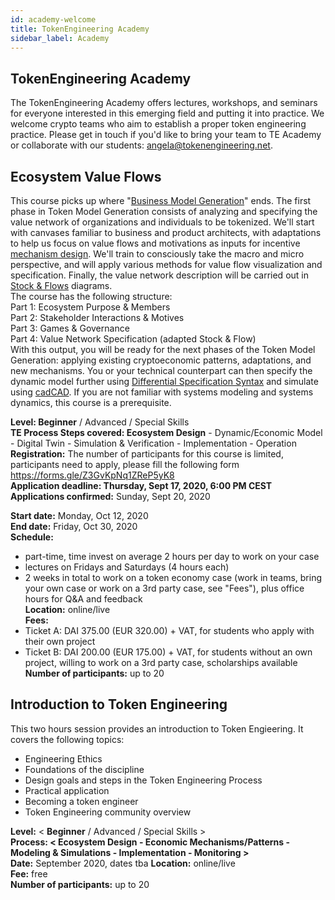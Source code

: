 ```yaml
---
id: academy-welcome
title: TokenEngineering Academy
sidebar_label: Academy
---
```


## TokenEngineering Academy

The TokenEngineering Academy offers lectures, workshops, and seminars for everyone interested in this emerging field and putting it into practice.
We welcome crypto teams who aim to establish a proper token engineering practice. Please get in touch if you'd like to bring your team to TE Academy or collaborate with our students: <angela@tokenengineering.net>.


## Ecosystem Value Flows

This course picks up where "[Business Model Generation](https://en.wikipedia.org/wiki/Business_Model_Canvas#cite_note-Osterwalder2010-3)" ends. The first phase in Token Model Generation consists of analyzing and specifying the value network of organizations and individuals to be tokenized. We'll start with canvases familiar to business and product architects, with adaptations to help us focus on value flows and motivations as inputs for incentive [mechanism design](https://en.wikipedia.org/wiki/Mechanism_design). We'll train to consciously take the macro and micro perspective, and will apply various methods for value flow visualization and specification. Finally, the value network description will be carried out in [Stock & Flows](https://systemic2016.wordpress.com/system-dynamics-stock-and-flow-modelling/) diagrams.  
The course has the following structure:  
Part 1: Ecosystem Purpose & Members  
Part 2: Stakeholder Interactions & Motives  
Part 3: Games & Governance  
Part 4: Value Network Specification (adapted Stock & Flow)  
With this output, you will be ready for the next phases of the Token Model Generation: applying existing cryptoeconomic patterns, adaptations, and new mechanisms. You or your technical counterpart can then specify the dynamic model further using [Differential Specification Syntax](https://community.cadcad.org/t/differential-specification-syntax-key/31) and simulate using [cadCAD](https://cadcad.org/). If you are not familiar with systems modeling and systems dynamics, this course is a prerequisite.  
 
**Level: Beginner** / Advanced / Special Skills  
**TE Process Steps covered: Ecosystem Design** - Dynamic/Economic Model - Digital Twin - Simulation & Verification - Implementation - Operation  
**Registration:** The number of participants for this course is limited, participants need to apply, please fill the following form https://forms.gle/Z3GvKpNq1ZReP5yK8  
**Application deadline: Thursday, Sept 17, 2020, 6:00 PM CEST**  
**Applications confirmed:** Sunday, Sept 20, 2020  

**Start date:** Monday, Oct 12, 2020  
**End date:** Friday, Oct 30, 2020  
**Schedule:**  
- part-time, time invest on average 2 hours per day to work on your case  
- lectures on Fridays and Saturdays (4 hours each)  
- 2 weeks in total to work on a token economy case (work in teams, bring your own case or work on a 3rd party case, see "Fees"), plus office hours for Q&A and feedback  
**Location:** online/live  
**Fees:**  
- Ticket A: DAI 375.00 (EUR 320.00) + VAT, for students who apply with their own project  
- Ticket B: DAI 200.00 (EUR 175.00) + VAT, for students without an own project, willing to work on a 3rd party case, scholarships available  
**Number of participants:** up to 20  


## Introduction to Token Engineering

This two hours session provides an introduction to Token Engieering. It covers the following topics:
- Engineering Ethics
- Foundations of the discipline
- Design goals and steps in the Token Engineering Process
- Practical application
- Becoming a token engineer
- Token Engineering community overview

**Level:** < **Beginner** / Advanced / Special Skills >  
**Process: < Ecosystem Design - Economic Mechanisms/Patterns - Modeling & Simulations - Implementation - Monitoring >**  
**Date:** September 2020, dates tba
**Location:** online/live  
**Fee:** free  
**Number of participants:** up to 20  





